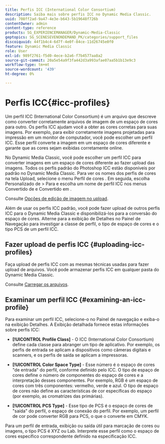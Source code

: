 ```yaml
---
title: Perfis ICC (International Color Consortium)
description: Saiba mais sobre perfis ICC no Dynamic Media Classic.
uuid: 708ff2ad-9a47-4e3e-b643-5b19648f726b
contentOwner: admin
content-type: reference
products: SG_EXPERIENCEMANAGER/Dynamic-Media-Classic
geptopics: SG_SCENESEVENONDEMAND_PK/categories/support_files
discoiquuid: 44f1b4c4-6d7f-4e0f-84ce-11d26745e0f0
feature: Dynamic Media Classic
role: User
exl-id: 989f2761-f5d0-4ece-b2a6-f7b4577aa8a2
source-git-commit: 20a5e54a9f3fa442d3a993afae07aa5b1b13e9c3
workflow-type: tm+mt
source-wordcount: '439'
ht-degree: 0%

---
```


# Perfis ICC{#icc-profiles}

Um perfil ICC (International Color Consortium) é um arquivo que descreve como converter corretamente arquivos de imagem de um espaço de cores para outro. Os perfis ICC ajudam você a obter as cores corretas para suas imagens. Por exemplo, para exibir corretamente imagens projetadas para impressão em um monitor de computador, você pode escolher um perfil ICC. Esse perfil converte a imagem em um espaço de cores diferente e garante que as cores sejam exibidas corretamente online.

No Dynamic Media Classic, você pode escolher um perfil ICC para converter imagens em um espaço de cores diferente ao fazer upload das imagens. Todos os perfis padrão do Photoshop ICC estão disponíveis por padrão no Dynamic Media Classic. Para ver os nomes dos perfis de cores na tela Upload, selecione o menu Perfil de cores . Em seguida, escolha Personalizado de > Para e escolha um nome de perfil ICC nos menus Convertido de e Convertido em .

Consulte [Opções de edição de imagem no upload](image-editing-options-upload.md#image-editing-options-at-upload).

Além de usar os perfis ICC padrão, você pode fazer upload de outros perfis ICC para o Dynamic Media Classic e disponibilizá-los para a conversão do espaço de cores. Alterne para a exibição de Detalhes no Painel de Navegação para investigar a classe de perfil, o tipo de espaço de cores e o tipo PCS de um perfil ICC.

## Fazer upload de perfis ICC {#uploading-icc-profiles}

Faça upload de perfis ICC com as mesmas técnicas usadas para fazer upload de arquivos. Você pode armazenar perfis ICC em qualquer pasta do Dynamic Media Classic.

Consulte [Carregar os arquivos](uploading-files.md#uploading_your_files).

## Examinar um perfil ICC {#examining-an-icc-profile}

Para examinar um perfil ICC, selecione-o no Painel de navegação e exiba-o na exibição Detalhes. A Exibição detalhada fornece estas informações sobre perfis ICC:

* **[!UICONTROL Profile Class]** - O ICC (International Color Consortium) define cada classe para abranger um tipo de aplicativo. Por exemplo, os perfis de entrada se aplicam a dispositivos como câmeras digitais e scanners, e os perfis de saída se aplicam a impressoras.

* **[!UICONTROL Color Space Type]** - Esse número é o espaço de cores &quot;de entrada&quot; do perfil, conforme definido pelo ICC. O tipo de espaço de cores define o número de componentes do espaço de cores e a interpretação desses componentes. Por exemplo, RGB é um espaço de cores com três componentes: vermelho, verde e azul. O tipo de espaço de cores não define as características de cor específicas do espaço (por exemplo, as cromatrizes das primárias).

* **[!UICONTROL PCS Type]** - Esse tipo de PCS é o espaço de cores de &quot;saída&quot; do perfil, o espaço de conexão do perfil. Por exemplo, um perfil de cor pode converter RGB para PCS, o que o converte em CMYK.

Para um perfil de entrada, exibição ou saída útil para marcação de cores ou imagens, o tipo PCS é XYZ ou Lab. Interprete esse perfil como o espaço de cores específico correspondente definido na especificação ICC.
